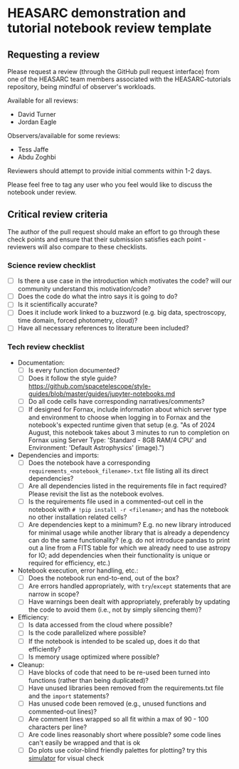 # HEASARC demonstration and tutorial notebook review template

## Requesting a review
Please request a review (through the GitHub pull request interface) from one of the HEASARC team members associated with the HEASARC-tutorials repository, being mindful of observer's workloads.

Available for all reviews:
- David Turner
- Jordan Eagle

Observers/available for some reviews:
- Tess Jaffe
- Abdu Zoghbi

Reviewers should attempt to provide initial comments within 1-2 days.

Please feel free to tag any user who you feel would like to discuss the notebook under review.

## Critical review criteria

The author of the pull request should make an effort to go through these check points and ensure that their submission satisfies each point - reviewers will also compare to these checklists.

### Science review checklist
- [ ] Is there a use case in the introduction which motivates the code?  will our community understand this motivation/code?
- [ ] Does the code do what the intro says it is going to do?
- [ ] Is it scientifically accurate?
- [ ] Does it include work linked to a buzzword (e.g. big data, spectroscopy, time domain, forced photometry, cloud)?
- [ ] Have all necessary references to literature been included?

### Tech review checklist
- Documentation:
	- [ ] Is every function documented?
	- [ ] Does it follow the style guide? https://github.com/spacetelescope/style-guides/blob/master/guides/jupyter-notebooks.md
   	- [ ] Do all code cells have corresponding narratives/comments?
   	- [ ] If designed for Fornax, include information about which server type and environment to choose when logging in to Fornax and the notebook's expected runtime given that setup (e.g. "As of 2024 August, this notebook takes about 3 minutes to run to completion on Fornax using Server Type: 'Standard - 8GB RAM/4 CPU' and Environment: 'Default Astrophysics' (image).")
- Dependencies and imports:
    - [ ] Does the notebook have a corresponding `requirements_<notebook_filename>.txt` file listing all its direct dependencies?
    - [ ] Are all dependencies listed in the requirements file in fact required? Please revisit the list as the notebook evolves.
    - [ ] Is the requirements file used in a commented-out cell in the notebook  with `# !pip install -r <filename>`; and has the notebook no other installation related cells?
    - [ ] Are dependencies kept to a minimum? E.g. no new library introduced for minimal usage while another library that is already a dependency can do the same functionality? (e.g. do not introduce pandas to print out a line from a FITS table for which we already need to use astropy for IO; add dependencies when their functionality is unique or required for efficiency, etc.)
- Notebook execution, error handling, etc.:
	- [ ] Does the notebook run end-to-end, out of the box?
 	- [ ] Are errors handled appropriately, with `try`/`except` statements that are narrow in scope?
	- [ ] Have warnings been dealt with appropriately, preferably by updating the code to avoid them (i.e., not by simply silencing them)?
- Efficiency:
	- [ ] Is data accessed from the cloud where possible?
	- [ ] Is the code parallelized where possible?
	- [ ] If the notebook is intended to be scaled up, does it do that efficiently?
	- [ ] Is memory usage optimized where possible?
- Cleanup:
	- [ ] Have blocks of code that need to be re-used been turned into functions (rather than being duplicated)?
	- [ ] Have unused libraries been removed from the requirements.txt file and the `import` statements?
	- [ ] Has unused code been removed (e.g., unused functions and commented-out lines)?
   	- [ ] Are comment lines wrapped so all fit within a max of 90 - 100 characters per line?
   	- [ ] Are code lines reasonably short where possible? some code lines can't easily be wrapped and that is ok
   	- [ ] Do plots use color-blind friendly palettes for plotting? try this [simulator](https://www.color-blindness.com/coblis-color-blindness-simulator/#google_vignette) for visual check
